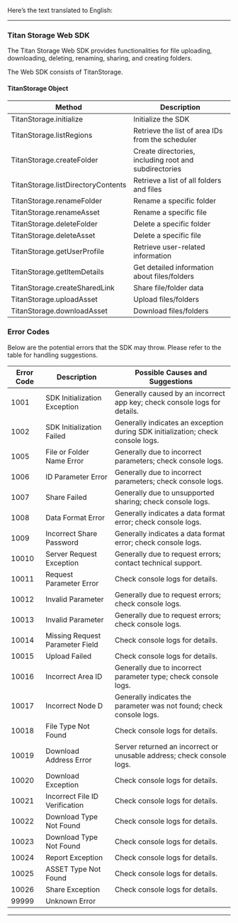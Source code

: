 Here’s the text translated to English:

---

### Titan Storage Web SDK
The Titan Storage Web SDK provides functionalities for file uploading, downloading, deleting, renaming, sharing, and creating folders.

The Web SDK consists of TitanStorage.

#### TitanStorage Object
| Method                            | Description                                    |
|-----------------------------------|------------------------------------------------|
| TitanStorage.initialize              | Initialize the SDK                             |
| TitanStorage.listRegions           | Retrieve the list of area IDs from the scheduler |
| TitanStorage.createFolder          | Create directories, including root and subdirectories |
| TitanStorage.listDirectoryContents    | Retrieve a list of all folders and files      |
| TitanStorage.renameFolder          | Rename a specific folder                       |
| TitanStorage.renameAsset          | Rename a specific file                         |
| TitanStorage.deleteFolder          | Delete a specific folder                       |
| TitanStorage.deleteAsset          | Delete a specific file                         |
| TitanStorage.getUserProfile             | Retrieve user-related information              |
| TitanStorage.getltemDetails    | Get detailed information about files/folders   |
| TitanStorage.createSharedLink                | Share file/folder data                         |
| TitanStorage.uploadAsset           | Upload files/folders                           |
| TitanStorage.downloadAsset         | Download files/folders                         |

### Error Codes
Below are the potential errors that the SDK may throw. Please refer to the table for handling suggestions.

| Error Code | Description                       | Possible Causes and Suggestions                      |
|------------|-----------------------------------|-----------------------------------------------------|
| 1001      | SDK Initialization Exception      | Generally caused by an incorrect app key; check console logs for details. |
| 1002      | SDK Initialization Failed         | Generally indicates an exception during SDK initialization; check console logs. |
| 1005      | File or Folder Name Error         | Generally due to incorrect parameters; check console logs. |
| 1006      | ID Parameter Error                | Generally due to incorrect parameters; check console logs. |
| 1007      | Share Failed                     | Generally due to unsupported sharing; check console logs. |
| 1008      | Data Format Error                | Generally indicates a data format error; check console logs. |
| 1009      | Incorrect Share Password          | Generally indicates a data format error; check console logs. |
| 10010     | Server Request Exception          | Generally due to request errors; contact technical support. |
| 10011     | Request Parameter Error           | Check console logs for details.                      |
| 10012     | Invalid Parameter                 | Generally due to request errors; check console logs. |
| 10013     | Invalid Parameter                 | Generally due to request errors; check console logs. |
| 10014     | Missing Request Parameter Field   | Check console logs for details.                      |
| 10015     | Upload Failed                     | Check console logs for details.                      |
| 10016     | Incorrect Area ID                 | Generally due to incorrect parameter type; check console logs. |
| 10017     | Incorrect Node D                  | Generally indicates the parameter was not found; check console logs. |
| 10018     | File Type Not Found               | Check console logs for details.                      |
| 10019     | Download Address Error            | Server returned an incorrect or unusable address; check console logs. |
| 10020     | Download Exception                | Check console logs for details.                      |
| 10021     | Incorrect File ID Verification    | Check console logs for details.                      |
| 10022     | Download Type Not Found           | Check console logs for details.                      |
| 10023     | Download Type Not Found           | Check console logs for details.                      |
| 10024     | Report  Exception                 | Check console logs for details.                      |
| 10025     | ASSET Type Not Found              | Check console logs for details.                      |
| 10026     | Share  Exception                    | Check console logs for details.                      |
| 99999      | Unknown Error                    |                                                       |

--- 

